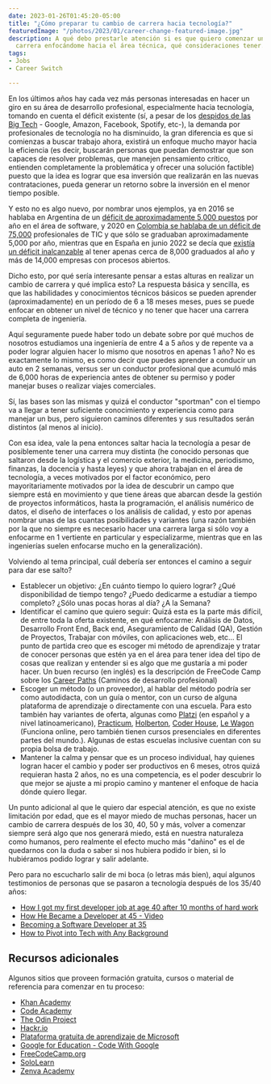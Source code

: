 ```yaml
---
date: 2023-01-26T01:45:20-05:00
title: "¿Cómo preparar tu cambio de carrera hacia tecnología?"
featuredImage: "/photos/2023/01/career-change-featured-image.jpg"
description: A qué debo prestarle atención si es que quiero comenzar un cambio de
  carrera enfocándome hacia el área técnica, qué consideraciones tener.
tags:
- Jobs
- Career Switch

---
```

En los últimos años hay cada vez más personas interesadas en hacer un giro en su área de desarrollo profesional, especialmente hacia tecnología, tomando en cuenta el déficit existente (sí, a pesar de los [despidos de las Big Tech](https://cincodias.elpais.com/cincodias/2023/01/24/opinion/1674563983_274509.html) - Google, Amazon, Facebook, Spotify, etc-), la demanda por profesionales de tecnología no ha disminuido, la gran diferencia es que si comienzas a buscar trabajo ahora, existirá un enfoque mucho mayor hacia la eficiencia (es decir, buscarán personas que puedan demostrar que son capaces de resolver problemas, que manejen pensamiento crítico, entienden completamente la problemática y ofrecer una solución factible) puesto que la idea es lograr que esa inversión que realizarán en las nuevas contrataciones, pueda generar un retorno sobre la inversión en el menor tiempo posible.

Y esto no es algo nuevo, por nombrar unos ejemplos, ya en 2016 se hablaba en Argentina de un [déficit de aproximadamente 5,000 puestos](https://www.semana.com/pais/articulo/el-pais-tiene--un-deficit-de-75000-ingenieros-de-sistemas/283977/) por año en el área de software, y 2020 en [Colombia se hablaba de un déficit de 75,000](https://www.semana.com/pais/articulo/el-pais-tiene--un-deficit-de-75000-ingenieros-de-sistemas/283977/) profesionales de TIC y que sólo se graduaban aproximadamente 5,000 por año, mientras que en España en junio 2022 se decía que [existía un déficit inalcanzable](https://www.mastermania.com/noticias_masters/la-escasez-de-titulados-en-informatica-deja-sin-cubrir-miles-de-vacantes-de-empleo-org-7129.html) al tener apenas cerca de 8,000 graduados al año y más de 14,000 empresas con procesos abiertos.

Dicho esto, por qué sería interesante pensar a estas alturas en realizar un cambio de carrera y qué implica esto? La respuesta básica y sencilla, es que las habilidades y conocimientos técnicos básicos se pueden aprender (aproximadamente) en un período de 6 a 18 meses meses, pues se puede enfocar en obtener un nivel de técnico y no tener que hacer una carrera completa de ingeniería.

Aquí seguramente puede haber todo un debate sobre por qué muchos de nosotros estudiamos una ingeniería de entre 4 a 5 años y de repente va a poder lograr alguien hacer lo mismo que nosotros en apenas 1 año?  No es exactamente lo mismo, es como decir que puedes aprender a conducir un auto en 2 semanas, versus ser un conductor profesional que acumuló más de 6,000 horas de experiencia antes de obtener su permiso y poder manejar buses o realizar viajes comerciales.  

Sí, las bases son las mismas y quizá el conductor "sportman" con el tiempo va a llegar a tener suficiente conocimiento y experiencia como para manejar un bus, pero siguieron caminos diferentes y sus resultados serán distintos (al menos al inicio).

Con esa idea, vale la pena entonces saltar hacia la tecnología a pesar de posiblemente tener una carrera muy distinta (he conocido personas que saltaron desde la logística y el comercio exterior, la medicina, periodismo, finanzas, la docencia y hasta leyes) y que ahora trabajan en el área de tecnología, a veces motivados por el factor económico, pero mayoritariamente motivados por la idea de descubrir un campo que siempre está en movimiento y que tiene áreas que abarcan desde la gestión de proyectos informáticos, hasta la programación, el análisis numérico de datos, el diseño de interfaces o los análisis de calidad, y esto por apenas nombrar unas de las cuantas posibilidades y variantes (una razón también por la que no siempre es necesario hacer una carrera larga si sólo voy a enfocarme en 1 vertiente en particular y especializarme, mientras que en las ingenierías suelen enfocarse mucho en la generalización).

Volviendo al tema principal, cuál debería ser entonces el camino a seguir para dar ese salto?

* Establecer un objetivo: ¿En cuánto tiempo lo quiero lograr? ¿Qué disponibilidad de tiempo tengo? ¿Puedo dedicarme a estudiar a tiempo completo? ¿Sólo unas pocas horas al día? ¿A la Semana?
* Identificar el camino que quiero seguir: Quizá esta es la parte más difícil, de entre toda la oferta existente, en qué enfocarme: Análisis de Datos, Desarrollo Front End, Back end, Aseguramiento de Calidad (QA), Gestión de Proyectos, Trabajar con móviles, con aplicaciones web, etc... El punto de partida creo que es escoger mi método de aprendizaje y tratar de conocer personas que estén ya en el área para tener idea del tipo de cosas que realizan y entender si es algo que me gustaría a mi poder hacer.  Un buen recurso (en inglés) es la descripción de FreeCode Camp sobre los [Career Paths](https://www.freecodecamp.org/news/how-to-choose-the-best-tech-career-path-for-you-61c4d5ff9a77/) (Caminos de desarrollo profesional)
* Escoger un método (o un proveedor), al hablar del método podría ser como autodidacta, con un guía o mentor, con un curso de alguna plataforma de aprendizaje o directamente con una escuela.  Para esto también hay variantes de oferta, algunas como [Platzi](https://platzi.com/) (en español y a nivel latinoamericano), [Practicum](https://practicum.com/), [Holberton](https://www.holbertonschool.com/), [Coder House](https://latam.coderhouse.com/), [Le Wagon](https://www.lewagon.com/online) (Funciona online, pero también tienen cursos presenciales en diferentes partes del mundo.).  Algunas de estas escuelas inclusive cuentan con su propia bolsa de trabajo.
* Mantener la calma y pensar que es un proceso individual, hay quienes logran hacer el cambio y poder ser productivos en 6 meses, otros quizá requieran hasta 2 años, no es una competencia, es el poder descubrir lo que mejor se ajuste a mi propio camino y mantener el enfoque de hacia dónde quiero llegar.

Un punto adicional al que le quiero dar especial atención, es que no existe limitación por edad, que es el mayor miedo de muchas personas, hacer un cambio de carrera después de los 30, 40, 50 y más, volver a comenzar siempre será algo que nos generará miedo, está en nuestra naturaleza como humanos, pero realmente el efecto mucho más "dañino" es el de quedarnos con la duda o saber si nos hubiera podido ir bien, si lo hubiéramos podido lograr y salir adelante.

Pero para no escucharlo salir de mi boca (o letras más bien), aquí algunos testimonios de personas que se pasaron a tecnología después de los 35/40 años:

* [How I got my first developer job at age 40 after 10 months of hard work](https://medium.com/free-code-camp/how-i-switched-careers-and-got-a-developer-job-in-10-months-a-true-story-b8895e855a8b)
* [How He Became a Developer at 45 - Video](https://www.youtube.com/watch?v=nYYdmqauP6w)
* [Becoming a Software Developer at 35](https://www.nocsdegree.com/blog/becoming-a-developer-at-35/)
* [How to Pivot into Tech with Any Background](https://wanderonwards.co/pivot-into-tech/#:\~:text=The%20easiest%20way%20to%20pivot,are%20still%20not%20engineering%2Dfocused.)

## Recursos adicionales

Algunos sitios que proveen formación gratuita, cursos o material de referencia para comenzar en tu proceso:

* [Khan Academy](https://www.khanacademy.org/)
* [Code Academy](https://www.codecademy.com/)
* [The Odin Project](https://www.theodinproject.com/)
* [Hackr.io](https://hackr.io/)
* [Plataforma gratuita de aprendizaje de Microsoft](https://learn.microsoft.com/en-us/ "Microsoft Education")
* [Google for Education - Code With Google](https://edu.google.com/code-with-google/)
* [FreeCodeCamp.org](https://www.freecodecamp.org/)
* [SoloLearn](https://www.sololearn.com/)
* [Zenva Academy](https://academy.zenva.com/)